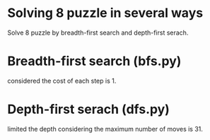 # Solving 8 puzzle in several ways
Solve 8 puzzle by breadth-first search and depth-first serach.

# Breadth-first search (bfs.py)
considered the cost of each step is 1.

# Depth-first serach (dfs.py)
limited the depth considering the maximum number of moves is 31.